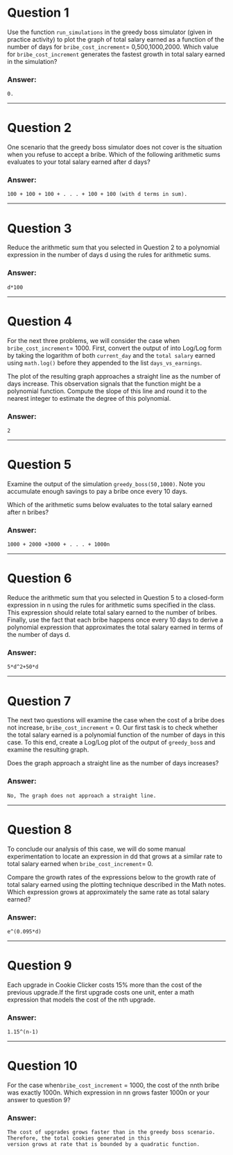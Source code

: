 # Question 1
  Use the function `run_simulations` in the greedy boss simulator (given in practice activity) to plot the graph of total salary earned as a function of the number of days for `bribe_cost_increment`= 0,500,1000,2000. Which value for `bribe_cost_increment` generates the fastest growth in total salary earned in the simulation?

### Answer:
    0.

----
# Question 2
  One scenario that the greedy boss simulator does not cover is the situation when you refuse to accept a bribe. Which of the following arithmetic sums evaluates to your total salary earned after d days?
  
### Answer:
    100 + 100 + 100 + . . . + 100 + 100 (with d terms in sum).
    
----
# Question 3
  Reduce the arithmetic sum that you selected in Question 2 to a polynomial expression in the number of days d using the rules for arithmetic sums.
  
### Answer:
    d*100
    
----
# Question 4
  For the next three problems, we will consider the case when `bribe_cost_increment`= 1000. First, convert the output of into Log/Log form by taking the logarithm of both `current_day` and the `total salary` earned using `math.log()` before they appended to the list `days_vs_earnings`.

The plot of the resulting graph approaches a straight line as the number of days increase. This observation signals that the function might be a polynomial function. Compute the slope of this line and round it to the nearest integer to estimate the degree of this polynomial.

### Answer:
    2
    
----
# Question 5
  Examine the output of the simulation `greedy_boss(50,1000)`. Note you accumulate enough savings to pay a bribe once every 10 days.

Which of the arithmetic sums below evaluates to the total salary earned after n bribes?

### Answer:
    1000 + 2000 +3000 + . . . + 1000n
    
----
# Question 6
  Reduce the arithmetic sum that you selected in Question 5 to a closed-form expression in n using the rules for arithmetic sums specified in the class. This expression should relate total salary earned to the number of bribes. Finally, use the fact that each bribe happens once every 10 days to derive a polynomial expression that approximates the total salary earned in terms of the number of days d.
  
### Answer:
    5*d^2+50*d
    
----
# Question 7
  The next two questions will examine the case when the cost of a bribe does not increase, `bribe_cost_increment` = 0. Our first task is to check whether the total salary earned is a polynomial function of the number of days in this case. To this end, create a Log/Log plot of the output of `greedy_bos`s and examine the resulting graph.

Does the graph approach a straight line as the number of days increases?

### Answer:
    No, The graph does not approach a straight line.
    
 ----
 # Question 8
   To conclude our analysis of this case, we will do some manual experimentation to locate an expression in dd that grows at a similar rate to total salary earned when `bribe_cost_increment`= 0.

Compare the growth rates of the expressions below to the growth rate of total salary earned using the plotting technique described in the Math notes. Which expression grows at approximately the same rate as total salary earned?

### Answer:
    e^(0.095*d)
    
----
# Question 9
  Each upgrade in Cookie Clicker costs 15% more than the cost of the previous upgrade.If the first upgrade costs one unit, enter a math expression that models the cost of the nth upgrade.
   
### Answer:
    1.15^(n-1)
    
----
# Question 10
  For the case when`bribe_cost_increment` = 1000, the cost of the nnth bribe was exactly 1000n. Which expression in nn grows faster 1000n or your answer to question 9?
  
### Answer:
    The cost of upgrades grows faster than in the greedy boss scenario. Therefore, the total cookies generated in this
    version grows at rate that is bounded by a quadratic function.
